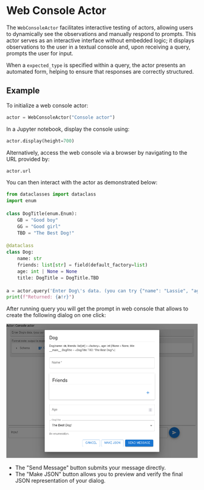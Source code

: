 # Web Console Actor

The `WebConsoleActor` facilitates interactive testing of actors, allowing users to dynamically see the observations and manually respond to prompts. This actor serves as an interactive interface without embedded logic; it displays observations to the user in a textual console and, upon receiving a query, prompts the user for input.

When a `expected_type` is specified within a query, the actor presents an automated form, helping to ensure that responses are correctly structured.

## Example

To initialize a web console actor:

```python
actor = WebConsoleActor("Console actor")
```

In a Jupyter notebook, display the console using:

```python
actor.display(height=700)
```

Alternatively, access the web console via a browser by navigating to the URL provided by:

```python
actor.url
```

You can then interact with the actor as demonstrated below:


```python
from dataclasses import dataclass
import enum

class DogTitle(enum.Enum):
    GB = "Good boy"
    GG = "Good girl"
    TBD = "The Best Dog!"

@dataclass
class Dog:
    name: str
    friends: list[str] = field(default_factory=list)
    age: int | None = None
    title: DogTitle = DogTitle.TBD

a = actor.query('Enter Dog\'s data. (you can try {"name": "Lassie", "age": 6})', expected_type=Dog)
print(f"Returned: {a!r}")
```

After running query you will get the prompt in web console that allows to create the following dialog on one click:

![Web actor screenshot](webactor_screenshot.png)

* The "Send Message" button submits your message directly.
* The "Make JSON" button allows you to preview and verify the final JSON representation of your dialog.